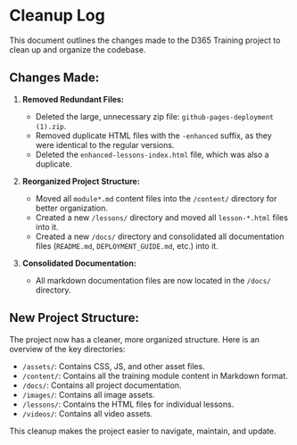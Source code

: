 # Cleanup Log

This document outlines the changes made to the D365 Training project to clean up and organize the codebase.

## Changes Made:

1.  **Removed Redundant Files:**
    *   Deleted the large, unnecessary zip file: `github-pages-deployment (1).zip`.
    *   Removed duplicate HTML files with the `-enhanced` suffix, as they were identical to the regular versions.
    *   Deleted the `enhanced-lessons-index.html` file, which was also a duplicate.

2.  **Reorganized Project Structure:**
    *   Moved all `module*.md` content files into the `/content/` directory for better organization.
    *   Created a new `/lessons/` directory and moved all `lesson-*.html` files into it.
    *   Created a new `/docs/` directory and consolidated all documentation files (`README.md`, `DEPLOYMENT_GUIDE.md`, etc.) into it.

3.  **Consolidated Documentation:**
    *   All markdown documentation files are now located in the `/docs/` directory.

## New Project Structure:

The project now has a cleaner, more organized structure. Here is an overview of the key directories:

*   `/assets/`: Contains CSS, JS, and other asset files.
*   `/content/`: Contains all the training module content in Markdown format.
*   `/docs/`: Contains all project documentation.
*   `/images/`: Contains all image assets.
*   `/lessons/`: Contains the HTML files for individual lessons.
*   `/videos/`: Contains all video assets.

This cleanup makes the project easier to navigate, maintain, and update.


